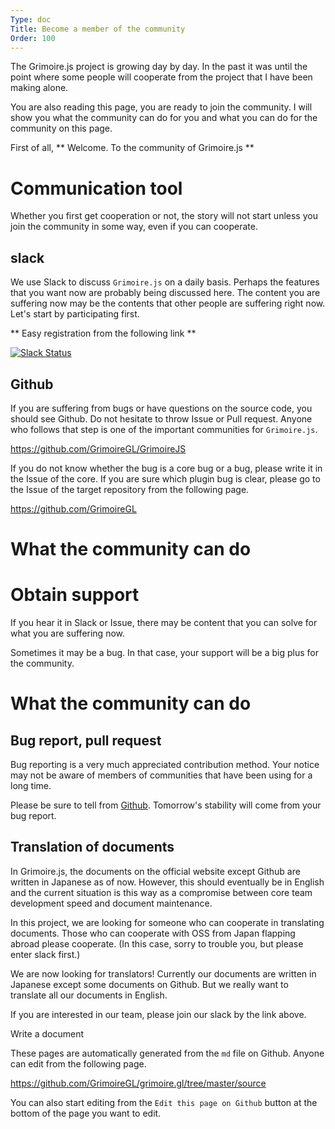 ```yaml
---
Type: doc
Title: Become a member of the community
Order: 100
---
```


The Grimoire.js project is growing day by day. In the past it was until the point where some people will cooperate from the project that I have been making alone.

You are also reading this page, you are ready to join the community. I will show you what the community can do for you and what you can do for the community on this page.

First of all, ** Welcome. To the community of Grimoire.js **

# Communication tool

Whether you first get cooperation or not, the story will not start unless you join the community in some way, even if you can cooperate.

## slack

We use Slack to discuss `Grimoire.js` on a daily basis. Perhaps the features that you want now are probably being discussed here.
The content you are suffering now may be the contents that other people are suffering right now. Let's start by participating first.

** Easy registration from the following link **

[![Slack Status](https://grimoire-slackin.herokuapp.com/badge.svg)](https://grimoire-slackin.herokuapp.com/)

## Github

If you are suffering from bugs or have questions on the source code, you should see Github.
Do not hesitate to throw Issue or Pull request. Anyone who follows that step is one of the important communities for `Grimoire.js`.

https://github.com/GrimoireGL/GrimoireJS

If you do not know whether the bug is a core bug or a bug, please write it in the Issue of the core. If you are sure which plugin bug is clear, please go to the Issue of the target repository from the following page.

https://github.com/GrimoireGL

# What the community can do

# Obtain support

If you hear it in Slack or Issue, there may be content that you can solve for what you are suffering now.

Sometimes it may be a bug. In that case, your support will be a big plus for the community.

# What the community can do

## Bug report, pull request

Bug reporting is a very much appreciated contribution method. Your notice may not be aware of members of communities that have been using for a long time.

Please be sure to tell from [Github](https://github.com/GrimoireGL/GrimoireJS). Tomorrow's stability will come from your bug report.

## Translation of documents

In Grimoire.js, the documents on the official website except Github are written in Japanese as of now.
However, this should eventually be in English and the current situation is this way as a compromise between core team development speed and document maintenance.

In this project, we are looking for someone who can cooperate in translating documents. Those who can cooperate with OSS from Japan flapping abroad please cooperate.
(In this case, sorry to trouble you, but please enter slack first.)

We are now looking for translators! Currently our documents are written in Japanese except some documents on Github.
But we really want to translate all our documents in English.

If you are interested in our team, please join our slack by the link above.

Write a document

These pages are automatically generated from the `md` file on Github. Anyone can edit from the following page.

https://github.com/GrimoireGL/grimoire.gl/tree/master/source

You can also start editing from the `Edit this page on Github` button at the bottom of the page you want to edit.
